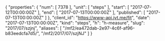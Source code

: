 {
  "properties": {
    "num": [
      7378
    ],
    "unit": [
      "steps"
    ],
    "start": [
      "2017-07-12T00:00:00Z"
    ],
    "end": [
      "2017-07-13T00:00:00Z"
    ],
    "published": [
      "2017-07-13T00:00:00Z"
    ]
  },
  "client_id": "https://www-api.jvt.me/fit",
  "date": "2017-07-13T00:00:00Z",
  "kind": "steps",
  "h": "h-measure",
  "slug": "2017/07/szjnj",
  "aliases": [
    "/mf2/ea472dab-2e97-4c6f-af96-b83eedcfa7d5/",
    "/mf2/2017/07/szjNJ"
  ]
}
